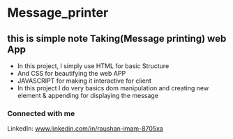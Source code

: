 # Message_printer

## this is simple note Taking(Message printing) web App 
- In this project, I simply use HTML for basic Structure
- And CSS for beautifying the web APP
- JAVASCRIPT for making it interactive for client
- In this project I do very basics dom manipulation and creating new element & appending for displaying the       message


### Connected with me  
LinkedIn: www.linkedin.com/in/raushan-imam-8705xa

